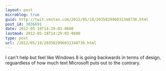 ```yaml
---
layout: post
microblog: true
guid: http://twit.vmstan.com/2012/05/18/203582996031348736.html
post_id: 3036691
date: 2012-05-18T14:29:03-0600
lastmod: 2012-05-18T14:29:03-0600
type: post
url: /2012/05/18/203582996031348736.html
---
```

I can't help but feel like Windows 8 is going backwards in terms of design, reguardless of how much text Microsoft puts out to the contrary.
